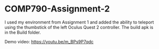 # COMP790-Assignment-2

I used my environment from Assignment 1 and added the ability to teleport using the thumbstick of the left Oculus Quest 2 controller.
The build apk is in the Build folder.

Demo video: https://youtu.be/m_BPs9P7qdc
